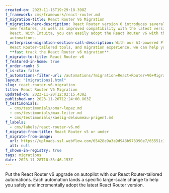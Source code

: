 ```yaml
---
created-on: 2023-11-15T19:29:18.398Z
f_framework: cms/framework/react-router.md
f_migration-title: React Router V6 Migration
f_migration-hero-description: React Router version 6 introduces several powerful
  new features, as well as improved compatibility with the latest versions of
  React. With Intuita, you can easily adopt the React Router v6 with the help of
  automations.
f_enterprise-migration-section-call-description: With our AI-powered Platform,
  React Router-tailored tools, and migration experience, we can help your team
  **fast track the React Router v6 migration**.
f_migrate-to-title: React Router v6
f_featured-in-home: true
f_order-rank: 5
f_is-cta: false
f_automations-filter-url: /automations/?migration=React+Router+V6+Migration
layout: "[migrations].html"
slug: react-router-v6-migration
title: React Router V6 Migration
updated-on: 2023-11-20T12:02:15.438Z
published-on: 2023-11-20T12:24:00.863Z
f_testimonials:
  - cms/testimonials/omar-lopez.md
  - cms/testimonials/max-leiter.md
  - cms/testimonials/kaelig-deloumeau-prigent.md
f_labels:
  - cms/labels/react-router-v6.md
f_migrate-from-title: React Router v5 or under
f_migrate-from-image:
  url: https://uploads-ssl.webflow.com/65428e9a3a9d943b973390e7/65551c181c17b09841ccada9_react-router.svg
  alt: null
f_shown-in-registry: true
tags: migrations
date: 2023-11-28T18:33:46.153Z
---
```


Put the React Router v6 upgrade on autopilot with our React Router-tailored automations. Each automation lands a specific large-scale change to help you safely and incrementally adopt the latest React Router version.

